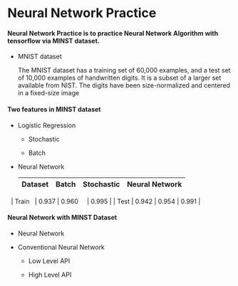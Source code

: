 # Neural Network Practice

#### Neural Network Practice is to practice Neural Network Algorithm with tensorflow via MINST dataset.

  * MNIST dataset
  
    The MNIST dataset has a training set of 60,000 examples, and a test set of 10,000 examples of handwritten digits. It is a subset of a larger set available from NIST. The digits have been size-normalized and centered in a fixed-size image
    
#### Two features in MINST dataset

   * Logistic Regression
   
      * Stochastic
      
      * Batch
   
   * Neural Network
   
      | Dataset | Batch | Stochastic | Neural Network|
      |---------|-------|------------|---------------|
      | Train   | 0.937 | 0.960      | 0.995         |
      | Test    | 0.942 | 0.954      | 0.991         |

#### Neural Network with MINST Dataset

   * Neural Network 

   * Conventional Neural Network
     
      * Low Level API
   
      * High Level API

